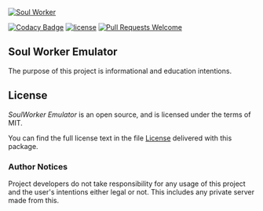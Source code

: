 [![Soul Worker](https://wiki.soulworkerhq.com/images/b/b6/Soul-worker.jpg)](https://us.soulworker.gameforge.com/)

[![Codacy Badge](https://api.codacy.com/project/badge/Grade/68bc30cf55a14e0da2c1c093f4c6ab4a)](https://www.codacy.com/app/Meltie2013/SoulWorker-Emulator?utm_source=github.com&amp;utm_medium=referral&amp;utm_content=Meltie2013/SoulWorker-Emulator&amp;utm_campaign=Badge_Grade)
[![license](https://img.shields.io/github/license/mashape/apistatus.svg?style=flat)](https://shields.io)
[![Pull Requests Welcome](https://img.shields.io/badge/PRs-welcome-brightgreen.svg?style=flat)](http://makeapullrequest.com)

## Soul Worker Emulator
The purpose of this project is informational and education intentions.

## License
*SoulWorker Emulator* is an open source, and is licensed under the terms of MIT.

You can find the full license text in the file [License](LICENSE) delivered with this package.

### Author Notices
Project developers do not take responsibility for any usage of this project and the user's intentions either legal or not. This includes any private server made from this.
